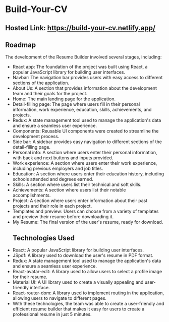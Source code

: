 # Build-Your-CV
## Hosted Link: https://build-your-cv.netlify.app/

## Roadmap
The development of the Resume Builder involved several stages, including:

- React app: The foundation of the project was built using React, a popular JavaScript library for building user interfaces.
- Navbar: The navigation bar provides users with easy access to different sections of the application.
- About Us: A section that provides information about the development team and their goals for the project.
- Home: The main landing page for the application.
- Detail-filling page: The page where users fill in their personal information, work experience, education, skills, achievements, and projects.
- Redux: A state management tool used to manage the application's data and ensure a seamless user experience.
- Components: Reusable UI components were created to streamline the development process.
- Side bar: A sidebar provides easy navigation to different sections of the detail-filling page.
- Personal info: A section where users enter their personal information, with back and next buttons and inputs provided.
- Work experience: A section where users enter their work experience, including previous employers and job titles.
- Education: A section where users enter their education history, including schools attended and degrees earned.
- Skills: A section where users list their technical and soft skills.
- Achievements: A section where users list their notable accomplishments.
- Project: A section where users enter information about their past projects and their role in each project.
- Templates and preview: Users can choose from a variety of templates and preview their resume before downloading it.
- My Resume: The final version of the user's resume, ready for download.
  ## Technologies Used
- React: A popular JavaScript library for building user interfaces.
- JSpdf: A library used to download the user's resume in PDF format.
- Redux: A state management tool used to manage the application's data and ensure a seamless user experience.
- React-avatar-edit: A library used to allow users to select a profile image for their resume.
- Material UI: A UI library used to create a visually appealing and user-friendly interface.
- React-router-dom: A library used to implement routing in the application, allowing users to navigate to different pages.
- With these technologies, the team was able to create a user-friendly and efficient resume builder that makes it easy for users to create a professional resume in just 5 minutes.
